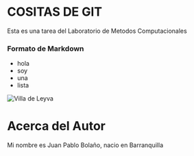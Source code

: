 # COSITAS DE GIT
Esta es una tarea del Laboratorio de Metodos Computacionales

### Formato de Markdown

* hola
* soy
* una
* lista



![Villa de Leyva](https://es.wikipedia.org/wiki/Villa_de_Leyva#/media/Archivo:Villadeleyva04.jpg)

# Acerca del Autor

Mi nombre es Juan Pablo Bolaño, nacio en Barranquilla
